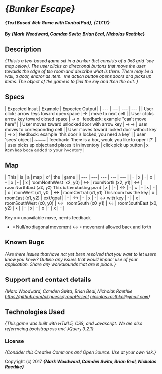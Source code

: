 # _{Bunker Escape}_

#### _{Text Based Web Game with Control Pad}, {7.17.17}_

#### By _**{Mark Woodward, Camden Swita, Brian Beal, Nicholas Raethke}**_

## Description

_{This is a text-based game set in a bunker that consists of a 3x3 grid (see map below). The user clicks on directional buttons that move the user towards the edge of the room and describe what is there.  There may be a wall, a door, and/or an item.  The action button opens doors and picks up items.  The object of the game is to find the key and then the exit. }_

## Specs



| Expected Input | Example | Expected Output |
| --- | --- | --- | --- |
| User clicks arrow keys toward open space | -> | move to next cell |
| User clicks arrow key toward closed space | -> x | feedback: example "can't move here" |
| User moves toward unlocked door with arrow key | -> -> | user moves to corresponding cell |
| User moves toward locked door without key | -> x | feedback: example 'this door is locked, you need a key' |
| user 'sees' object | ~~~~ | feedback: 'there is a box, would you like to open it?' |
| user picks up object and places it in inventory | click pick up button | x item has been added to your inventory |

## Map

| This | is | a | map | of | the | game |
| --- | --- | --- | --- | --- |
| - | x | - | x | - | x | - |
| x | roomNorthWest (x2, y0) | <-> | roomNorth (x2, y1) | <-> | roomNorthEast (x2, y2) This is the starting point | x |
| - | <-> | - | x | - | x | - |
| x | roomWest (x1, y0) | <-> | roomCentral (x1, y1) This room has the key | x | roomEast (x1, y2) | exit/goal |
| - | <-> | - | x | - | <-> with key | - |
| x | roomSouthWest (x0, y0) | <-> | roomSouth (x0, y1) | <-> | roomSouthEast (x0, y2) | x |
| - | x | - | x | - | x | - |

Key
x = unavailable move, needs feedback
- = Null/no diagonal movement
<-> = movement allowed back and forth

## Known Bugs

_{Are there issues that have not yet been resolved that you want to let users know you know?  Outline any issues that would impact use of your application.  Share any workarounds that are in place. }_

## Support and contact details

_{Mark Woodward, Camden Swita, Brian Beal, Nicholas Raethke https://github.com/okiguess/groupProject nicholas.raethke@gmail.com}_

## Technologies Used

_{This game was built with HTML5, CSS, and Javascript.  We are also referencing bootstrap.css and JQuery 3.2.1}_

### License

*{Consider this Creative Commons and Open Source.  Use at your own risk.}*

Copyright (c) 2017 **_{Mark Woodward, Camden Swita, Brian Beal, Nicholas Raethke}_**
